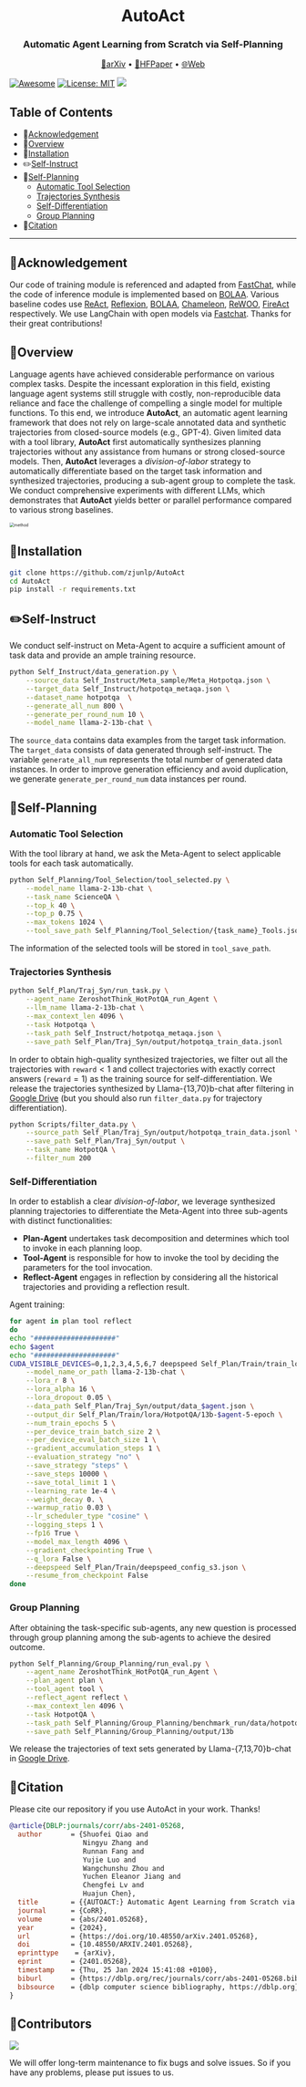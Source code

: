 <h1 align="center"> AutoAct </h1>
<h3 align="center"> Automatic Agent Learning from Scratch via Self-Planning </h3>

<p align="center">
  <a href="https://arxiv.org/abs/2401.05268">📄arXiv</a> •
  <a href="https://huggingface.co/papers/2401.05268">🤗HFPaper</a> •
  <a href="https://www.zjukg.org/project/AutoAct/">🌐Web</a>
</p>

[![Awesome](https://awesome.re/badge.svg)](https://github.com/zjunlp/AutoAct) 
[![License: MIT](https://img.shields.io/badge/License-MIT-green.svg)](https://opensource.org/licenses/MIT)
![](https://img.shields.io/github/last-commit/zjunlp/AutoAct?color=green) 

## Table of Contents

- 🌻[Acknowledgement](#🌻acknowledgement)
- 🌟[Overview](#🌟overview)
- 🔧[Installation](#🔧installation)
- ✏️[Self-Instruct](#✏️Self-Instruct)
- 📝[Self-Planning](#📝Self-Planning)
  - [Automatic Tool Selection](#Automatic-Tool-Selection)
  - [Trajectories Synthesis](#Trajectories-Synthesis)
  - [Self-Differentiation](#Self-Differentiation)
  - [Group Planning](#Group-Planning)
- 🚩[Citation](#🚩Citation)

---



## 🌻Acknowledgement

Our code of training module is referenced and adapted from [FastChat](https://github.com/lm-sys/FastChat), while the code of inference module is implemented based on [BOLAA](https://github.com/salesforce/BOLAA). Various baseline codes use [ReAct](https://github.com/ysymyth/ReAct), [Reflexion](https://github.com/noahshinn/reflexion), [BOLAA](https://github.com/salesforce/BOLAA), [Chameleon](https://github.com/lupantech/chameleon-llm), [ReWOO](https://github.com/billxbf/ReWOO), [FireAct](https://github.com/anchen1011/FireAct) respectively. We use LangChain with open models via [Fastchat](https://github.com/lm-sys/FastChat/blob/main/docs/langchain_integration.md). Thanks for their great contributions!



## 🌟Overview

Language agents have achieved considerable performance on various complex tasks. Despite the incessant exploration in this field, existing language agent systems still struggle with costly, non-reproducible data reliance and face the challenge of compelling a single model for multiple functions. To this end, we introduce **AutoAct**, an automatic agent learning framework that does not rely on large-scale annotated data and synthetic trajectories from closed-source models (e.g., GPT-4). Given limited data with a tool library, **AutoAct** first automatically synthesizes planning trajectories without any assistance from humans or strong closed-source models. Then, **AutoAct** leverages a *division-of-labor* strategy to automatically differentiate based on the target task information and synthesized trajectories, producing a sub-agent group to complete the task. We conduct comprehensive experiments with different LLMs, which demonstrates that **AutoAct** yields better or parallel performance compared to various strong baselines.

<img src="./method.gif" alt="method" style="zoom: 50%;" />



## 🔧Installation

```bash
git clone https://github.com/zjunlp/AutoAct
cd AutoAct
pip install -r requirements.txt
```



## ✏️Self-Instruct

We conduct self-instruct on Meta-Agent to acquire a sufficient amount of task data and provide an ample training resource. 

```bash
python Self_Instruct/data_generation.py \
    --source_data Self_Instruct/Meta_sample/Meta_Hotpotqa.json \
    --target_data Self_Instruct/hotpotqa_metaqa.json \
    --dataset_name hotpotqa  \
    --generate_all_num 800 \
    --generate_per_round_num 10 \
    --model_name llama-2-13b-chat \
```

The `source_data` contains data examples from the target task information. The `target_data` consists of data generated through self-instruct. The variable `generate_all_num` represents the total number of generated data instances. In order to improve generation efficiency and avoid duplication, we generate `generate_per_round_num` data instances per round.



## 📝Self-Planning

### Automatic Tool Selection

With the tool library at hand, we ask the Meta-Agent to select applicable tools for each task automatically.

```bash
python Self_Planning/Tool_Selection/tool_selected.py \
    --model_name llama-2-13b-chat \
    --task_name ScienceQA \
    --top_k 40 \
    --top_p 0.75 \
    --max_tokens 1024 \
    --tool_save_path Self_Planning/Tool_Selection/{task_name}_Tools.json
```

The information of the selected tools will be stored in `tool_save_path`.



### Trajectories Synthesis

```bash
python Self_Plan/Traj_Syn/run_task.py \
    --agent_name ZeroshotThink_HotPotQA_run_Agent \
    --llm_name llama-2-13b-chat \
    --max_context_len 4096 \
    --task Hotpotqa \
    --task_path Self_Instruct/hotpotqa_metaqa.json \
    --save_path Self_Plan/Traj_Syn/output/hotpotqa_train_data.jsonl
```

In order to obtain high-quality synthesized trajectories, we filter out all the trajectories with $\texttt{reward}<1$ and collect trajectories with exactly correct answers ($\texttt{reward}=1$) as the training source for self-differentiation. We release the trajectories synthesized by Llama-{13,70}b-chat after filtering in [Google Drive](https://drive.google.com/drive/folders/1Sh6Ksj8T0fT23ePWRf_dDcOTmpZlulr2?usp=sharing) (but you should also run `filter_data.py` for trajectory differentiation).

```bash
python Scripts/filter_data.py \
    --source_path Self_Plan/Traj_Syn/output/hotpotqa_train_data.jsonl \
    --save_path Self_Plan/Traj_Syn/output \
    --task_name HotpotQA \
    --filter_num 200
```



### Self-Differentiation

In order to establish a clear *division-of-labor*, we leverage synthesized planning trajectories to differentiate the Meta-Agent into three sub-agents with distinct functionalities:

- **Plan-Agent** undertakes task decomposition and determines which tool to invoke in each planning loop.
- **Tool-Agent** is responsible for how to invoke the tool by deciding the parameters for the tool invocation.
- **Reflect-Agent** engages in reflection by considering all the historical trajectories and providing a reflection result.

Agent training:

```bash
for agent in plan tool reflect
do
echo "####################"
echo $agent
echo "####################"
CUDA_VISIBLE_DEVICES=0,1,2,3,4,5,6,7 deepspeed Self_Plan/Train/train_lora.py \
    --model_name_or_path llama-2-13b-chat \
    --lora_r 8 \
    --lora_alpha 16 \
    --lora_dropout 0.05 \
    --data_path Self_Plan/Traj_Syn/output/data_$agent.json \
    --output_dir Self_Plan/Train/lora/HotpotQA/13b-$agent-5-epoch \
    --num_train_epochs 5 \
    --per_device_train_batch_size 2 \
    --per_device_eval_batch_size 1 \
    --gradient_accumulation_steps 1 \
    --evaluation_strategy "no" \
    --save_strategy "steps" \
    --save_steps 10000 \
    --save_total_limit 1 \
    --learning_rate 1e-4 \
    --weight_decay 0. \
    --warmup_ratio 0.03 \
    --lr_scheduler_type "cosine" \
    --logging_steps 1 \
    --fp16 True \
    --model_max_length 4096 \
    --gradient_checkpointing True \
    --q_lora False \
    --deepspeed Self_Plan/Train/deepspeed_config_s3.json \
    --resume_from_checkpoint False 
done
```



### Group Planning

After obtaining the task-specific sub-agents, any new question is processed through group planning among the sub-agents to achieve the desired outcome.

```bash
python Self_Planning/Group_Planning/run_eval.py \
    --agent_name ZeroshotThink_HotPotQA_run_Agent \
    --plan_agent plan \
    --tool_agent tool \
    --reflect_agent reflect \
    --max_context_len 4096 \
    --task HotpotQA \
    --task_path Self_Planning/Group_Planning/benchmark_run/data/hotpotqa \
    --save_path Self_Planning/Group_Planning/output/13b
```

We release the trajectories of text sets generated by Llama-{7,13,70}b-chat in [Google Drive](https://drive.google.com/drive/folders/1Sh6Ksj8T0fT23ePWRf_dDcOTmpZlulr2?usp=sharing).



## 🚩Citation

Please cite our repository if you use AutoAct in your work. Thanks!

```bibtex
@article{DBLP:journals/corr/abs-2401-05268,
  author       = {Shuofei Qiao and
                  Ningyu Zhang and
                  Runnan Fang and
                  Yujie Luo and
                  Wangchunshu Zhou and
                  Yuchen Eleanor Jiang and
                  Chengfei Lv and
                  Huajun Chen},
  title        = {{AUTOACT:} Automatic Agent Learning from Scratch via Self-Planning},
  journal      = {CoRR},
  volume       = {abs/2401.05268},
  year         = {2024},
  url          = {https://doi.org/10.48550/arXiv.2401.05268},
  doi          = {10.48550/ARXIV.2401.05268},
  eprinttype    = {arXiv},
  eprint       = {2401.05268},
  timestamp    = {Thu, 25 Jan 2024 15:41:08 +0100},
  biburl       = {https://dblp.org/rec/journals/corr/abs-2401-05268.bib},
  bibsource    = {dblp computer science bibliography, https://dblp.org}
}
```



## 🎉Contributors

<a href="https://github.com/zjunlp/AutoAct/graphs/contributors">
  <img src="https://contrib.rocks/image?repo=zjunlp/AutoAct" /></a>

We will offer long-term maintenance to fix bugs and solve issues. So if you have any problems, please put issues to us.
